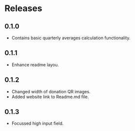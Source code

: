 # Releases

## 0.1.0

- Contains basic quarterly averages calculation functionality.

## 0.1.1

- Enhance readme layou.

## 0.1.2

- Changed width of donation QR images.
- Added website link to Readme.md file.

## 0.1.3

- Focussed high input field.
